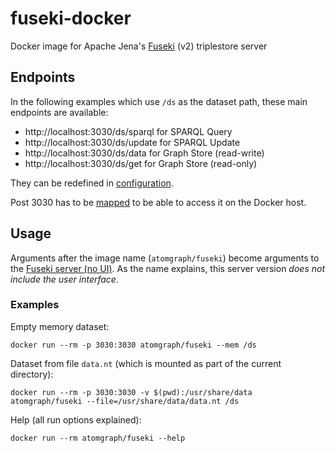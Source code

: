 # fuseki-docker
Docker image for Apache Jena's [Fuseki](https://jena.apache.org/documentation/fuseki2/) (v2) triplestore server

## Endpoints

In the following examples which use `/ds` as the dataset path, these main endpoints are available:

* http://localhost:3030/ds/sparql for SPARQL Query
* http://localhost:3030/ds/update for SPARQL Update
* http://localhost:3030/ds/data for Graph Store (read-write)
* http://localhost:3030/ds/get for Graph Store (read-only)

They can be redefined in [configuration](https://jena.apache.org/documentation/fuseki2/fuseki-configuration.html#defining-the-service-name-and-endpoints-available).

Post 3030 has to be [mapped](https://docs.docker.com/engine/reference/commandline/run/#publish-or-expose-port--p---expose) to be able to access it on the Docker host.

## Usage

Arguments after the image name (`atomgraph/fuseki`) become arguments to the [Fuseki server (no UI)](https://jena.apache.org/documentation/fuseki2/fuseki-run.html#fuseki-server). As the name explains, this server version _does not include the user interface_.

### Examples

Empty memory dataset:

    docker run --rm -p 3030:3030 atomgraph/fuseki --mem /ds

Dataset from file `data.nt` (which is mounted as part of the current directory):

    docker run --rm -p 3030:3030 -v $(pwd):/usr/share/data atomgraph/fuseki --file=/usr/share/data/data.nt /ds

Help (all run options explained):

    docker run --rm atomgraph/fuseki --help
